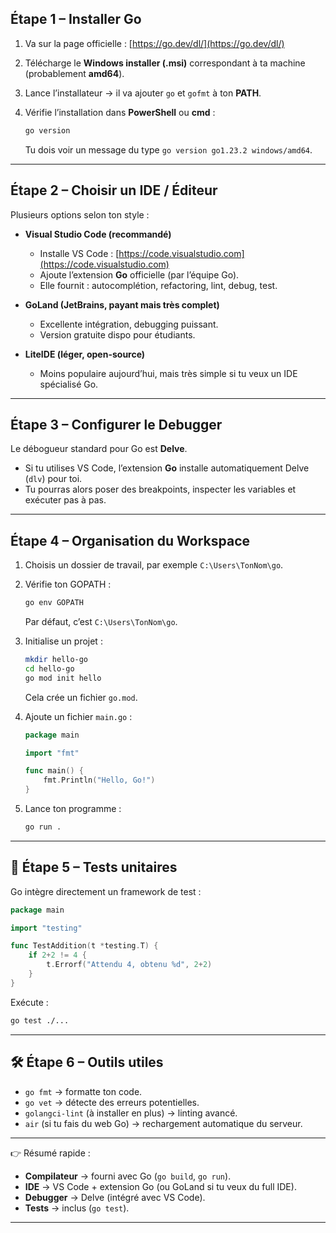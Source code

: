 
## Étape 1 – Installer Go

1. Va sur la page officielle : [https://go.dev/dl/](https://go.dev/dl/)
2. Télécharge le **Windows installer (.msi)** correspondant à ta machine (probablement **amd64**).
3. Lance l’installateur → il va ajouter `go` et `gofmt` à ton **PATH**.
4. Vérifie l’installation dans **PowerShell** ou **cmd** :

   ```bash
   go version
   ```

   Tu dois voir un message du type `go version go1.23.2 windows/amd64`.

---

## Étape 2 – Choisir un IDE / Éditeur

Plusieurs options selon ton style :

* **Visual Studio Code (recommandé)**

  * Installe VS Code : [https://code.visualstudio.com](https://code.visualstudio.com)
  * Ajoute l’extension **Go** officielle (par l’équipe Go).
  * Elle fournit : autocomplétion, refactoring, lint, debug, test.

* **GoLand (JetBrains, payant mais très complet)**

  * Excellente intégration, debugging puissant.
  * Version gratuite dispo pour étudiants.

* **LiteIDE (léger, open-source)**

  * Moins populaire aujourd’hui, mais très simple si tu veux un IDE spécialisé Go.

---

## Étape 3 – Configurer le Debugger

Le débogueur standard pour Go est **Delve**.

* Si tu utilises VS Code, l’extension **Go** installe automatiquement Delve (`dlv`) pour toi.
* Tu pourras alors poser des breakpoints, inspecter les variables et exécuter pas à pas.

---

## Étape 4 – Organisation du Workspace

1. Choisis un dossier de travail, par exemple `C:\Users\TonNom\go`.

2. Vérifie ton GOPATH :

   ```bash
   go env GOPATH
   ```

   Par défaut, c’est `C:\Users\TonNom\go`.

3. Initialise un projet :

   ```bash
   mkdir hello-go
   cd hello-go
   go mod init hello
   ```

   Cela crée un fichier `go.mod`.

4. Ajoute un fichier `main.go` :

   ```go
   package main

   import "fmt"

   func main() {
       fmt.Println("Hello, Go!")
   }
   ```

5. Lance ton programme :

   ```bash
   go run .
   ```

---

## 🧪 Étape 5 – Tests unitaires

Go intègre directement un framework de test :

```go
package main

import "testing"

func TestAddition(t *testing.T) {
    if 2+2 != 4 {
        t.Errorf("Attendu 4, obtenu %d", 2+2)
    }
}
```

Exécute :

```bash
go test ./...
```

---

## 🛠️ Étape 6 – Outils utiles

* `go fmt` → formatte ton code.
* `go vet` → détecte des erreurs potentielles.
* `golangci-lint` (à installer en plus) → linting avancé.
* `air` (si tu fais du web Go) → rechargement automatique du serveur.

---

👉 Résumé rapide :

* **Compilateur** → fourni avec Go (`go build`, `go run`).
* **IDE** → VS Code + extension Go (ou GoLand si tu veux du full IDE).
* **Debugger** → Delve (intégré avec VS Code).
* **Tests** → inclus (`go test`).

---
